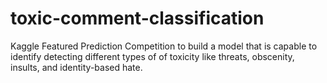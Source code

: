 # toxic-comment-classification
Kaggle Featured Prediction Competition to build a model that is capable to identify detecting different types of of toxicity like threats, obscenity, insults, and identity-based hate.
